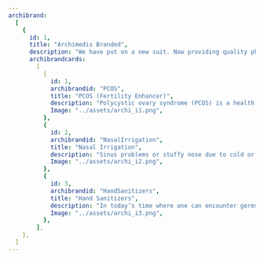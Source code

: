 ```yaml
---
archibrand:
  [
    {
      id: 1,
      title: "Archimedis Branded",
      description: "We have put on a new suit. Now providing quality pharmaceuticals right at your door step..",
      archibrandcards:
        [
          {
            id: 1,
            archibrandid: "PCOS",
            title: "PCOS (Fertility Enhancer)",
            description: "Polycystic ovary syndrome (PCOS) is a health problem that affects 1 in 10 women of childbearing age. Women with PCOS have a hormonal imbalance and metabolism problems that may affect their overall health and appearance. Our products can help you out with the issue.",
            Image: "../assets/archi_i1.png",
          },
          {
            id: 2,
            archibrandid: "NasalIrrigation",
            title: "Nasal Irrigation",
            description: "Sinus problems or stuffy nose due to cold or allergies, try out our Nasal Irrigation product and thank us later. Our quality combination of sodium chloride and sodium bicarbonate is sure to clear out your nasal passages and your problems.",
            Image: "../assets/archi_i2.png",
          },
          {
            id: 3,
            archibrandid: "HandSanitizers",
            title: "Hand Sanitizers",
            description: "In today’s time where one can encounter germs in all kinds of places, sanitization is the only way. You can rely on our alcohol-based hand sanitizer ‘SafeHandZ’ to keep your surroundings germ free. It offers maximum protection by killing 99.99% of germs in just 15 seconds without water. Did we mention it has glycerol which prevents your skin from drying out!",
            Image: "../assets/archi_i3.png",
          },
        ],
    },
  ]
---
```

